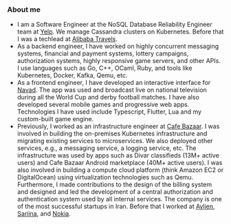 ### About me

- I am a Software Engineer at the NoSQL Database Reliability Engineer team at [Yelp](https://www.yelp.co.uk/).
  We manage Cassandra clusters on Kubernetes.
  Before that I was a techlead at [Alibaba Travels](https://www.alibaba.ir/).
- As a backend engineer, I have worked on highly concurrent messaging systems, financial and payment systems,
  lottery campaigns, authorization systems, highly responsive game servers, and other APIs.
  I use languages such as Go, C++, OCaml, Ruby, and tools like Kubernetes, Docker, Kafka, Qemu, etc.
- As a frontend engineer, I have developed an interactive interface for [Navad](https://en.wikipedia.org/wiki/Navad).
  The app was used and broadcast live on national television during all the World Cup and derby football matches.
  I have also developed several mobile games and progressive web apps.
  Technologies I have used include Typescript, Flutter, Lua and my custom-built game engine.
- Previously, I worked as an infrastructure engineer at [Cafe Bazaar](https://en.wikipedia.org/wiki/Cafe_Bazaar).
  I was involved in building the on-premises Kubernetes infrastructure and migrating existing services to microservices.
  We also deployed other services, e.g., a messaging service, a logging service, etc.
  The infrastructure was used by apps such as Divar classifieds (13M+ active users) and Cafe Bazaar Android marketplace (40M+ active users).
  I was also involved in building a compute cloud platform (think Amazon EC2 or DigitalOcean) using virtualization technologies such as Qemu.
  Furthermore, I made contributions to the design of the billing system and designed and led the development of a central authorization and authentication system used by all internal services.
  The company is one of the most successful startups in Iran.
  Before that I worked at [Aylien](http://aylien.com), [Sariina](http://sariina.com/en), and [Nokia](http://nokia.co.uk/).

<!--
- I am exploring functional programming using OCaml and Rust.
- Here is a list of [online courses](/courses.html) I have completed.
-->

<!--
- Here is a link to my latest [CV](https://docs.google.com/document/d/1xpM8vQLVw26JZXA2TNRxZj8xS7aefPYg1aCGL9WJk-w/edit?usp=sharing).
-->

<!--
- I help companies build scalable, highly available microservices.
- I am passionate about growing (as opposed to "building") software, functioning prototypes, pair programming, and data-oriented programming.
- I am interested in software development methodologies, designing distributed systems, concurrent systems
  (e.g., [CSP](https://en.wikipedia.org/wiki/Communicating_sequential_processes)) and bio-inspired algorithms, e.g., Genetic Programming.
-->
